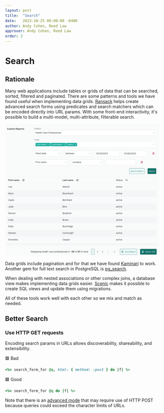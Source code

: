 ```yaml
---
layout: post
title:  "Search"
date:   2023-10-25 00:00:00 -0400
author: Andy Cohen, Reed Law
approver: Andy Cohen, Reed Law
order: 3
---
```


# Search

## Rationale

Many web applications include tables or grids of data that can be searched, sorted, filtered and paginated. There are some patterns and tools we have found useful when implementing data grids. [Ransack](https://github.com/activerecord-hackery/ransack) helps create advanced search forms using predicates and search matchers which can be encoded directly into URL params. With some front-end interactivity, it's possible to build a multi-model, multi-attribute, filterable search.

![Example search form built with Ransack](ransack_search_form.png)

Data grids include pagination and for that we have found [Kaminari](https://github.com/kaminari/kaminari) to work. Another gem for full text search in PostgreSQL is [pg_search](https://github.com/Casecommons/pg_search).

When dealing with nested associations or other complex joins, a database view makes implementing data grids easier. [Scenic](https://github.com/scenic-views/scenic) makes it possible to create SQL views and update them using migrations.

All of these tools work well with each other so we mix and match as needed.

## Better Search

### Use HTTP GET requests
Encoding search params in URLs allows discoverability, shareability, and extensibility.

🟥 Bad
```ruby
<%= search_form_for @q, html: { method: :post } do |f| %>
```

🟩 Good
```ruby
<%= search_form_for @q do |f| %>
```

Note that there is an [advanced mode](https://github.com/activerecord-hackery/ransack/blob/fb6027d805997a7856a5b4b67d98c35afd46f8e5/docs/docs/getting-started/advanced-mode.md) that may require use of HTTP POST because queries could exceed the character limits of URLs.
